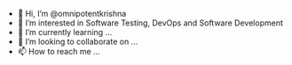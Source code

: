 - 👋 Hi, I’m @omnipotentkrishna
- 👀 I’m interested in Software Testing, DevOps and Software Development
- 🌱 I’m currently learning ...
- 💞️ I’m looking to collaborate on ...
- 📫 How to reach me ...

<!---
omnipotentkrishna/omnipotentkrishna is a ✨ special ✨ repository because its `README.md` (this file) appears on your GitHub profile.
You can click the Preview link to take a look at your changes.
--->
